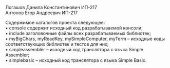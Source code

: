 Логашов Данила Константинович ИП-217 <br/>
Антонов Егор Андреевич ИП-217 <br/>

Содержимое каталогов проекта следующее:<br/>
• console содержит исходный код разрабатываемой консоли;<br/>
• include заголовочные файлы всех разрабатываемых библиотек;<br/>
• myBigChars, myReadKey, mySimpleComputer, myTerm – исходные коды<br/>
соответствующих библиотек и тестов для них;<br/>
• simpleassembler – исходный код транслятора с языка Simple Assembler;<br/>
• simplebasic – исходный код транслятора с языка Simple Basic.<br/>
